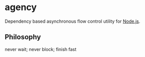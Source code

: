 # agency
Dependency based asynchronous flow control utility for [Node.js](http://nodejs.org).

## Philosophy
never wait; never block; finish fast
